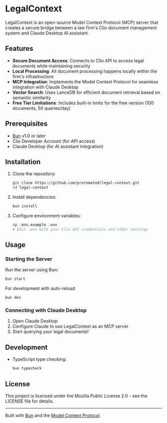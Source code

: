 # LegalContext

LegalContext is an open-source Model Context Protocol (MCP) server that creates a secure bridge between a law firm's Clio document management system and Claude Desktop AI assistant.

## Features

- **Secure Document Access**: Connects to Clio API to access legal documents while maintaining security
- **Local Processing**: All document processing happens locally within the firm's infrastructure
- **MCP Integration**: Implements the Model Context Protocol for seamless integration with Claude Desktop
- **Vector Search**: Uses LanceDB for efficient document retrieval based on semantic similarity
- **Free Tier Limitations**: Includes built-in limits for the free version (100 documents, 50 queries/day)

## Prerequisites

- [Bun](https://bun.sh) v1.0 or later
- Clio Developer Account (for API access)
- Claude Desktop (for AI assistant integration)

## Installation

1. Clone the repository:
   ```bash
   git clone https://github.com/protomated/legal-context.git
   cd legal-context
   ```

2. Install dependencies:
   ```bash
   bun install
   ```

3. Configure environment variables:
   ```bash
   cp .env.example .env
   # Edit .env with your Clio API credentials and other settings
   ```

## Usage

### Starting the Server

Run the server using Bun:

```bash
bun start
```

For development with auto-reload:

```bash
bun dev
```

### Connecting with Claude Desktop

1. Open Claude Desktop
2. Configure Claude to use LegalContext as an MCP server
3. Start querying your legal documents!

## Development

- TypeScript type checking:
  ```bash
  bun typecheck
  ```

## License

This project is licensed under the Mozilla Public License 2.0 - see the LICENSE file for details.

---

Built with [Bun](https://bun.sh) and the [Model Context Protocol](https://github.com/anthropics/model-context-protocol-sdk).
